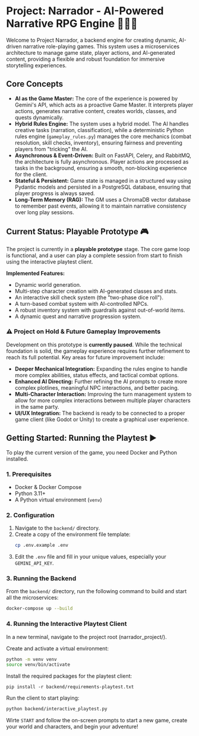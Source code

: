 # Project: Narrador - AI-Powered Narrative RPG Engine 📜🏰🎲

Welcome to Project Narrador, a backend engine for creating dynamic, AI-driven narrative role-playing games. This system uses a microservices architecture to manage game state, player actions, and AI-generated content, providing a flexible and robust foundation for immersive storytelling experiences.

## Core Concepts

*   **AI as the Game Master:** The core of the experience is powered by Gemini's API, which acts as a proactive Game Master. It interprets player actions, generates narrative content, creates worlds, classes, and quests dynamically.
*   **Hybrid Rules Engine:** The system uses a hybrid model. The AI handles creative tasks (narration, classification), while a deterministic Python rules engine (`gameplay_rules.py`) manages the core mechanics (combat resolution, skill checks, inventory), ensuring fairness and preventing players from "tricking" the AI.
*   **Asynchronous & Event-Driven:** Built on FastAPI, Celery, and RabbitMQ, the architecture is fully asynchronous. Player actions are processed as tasks in the background, ensuring a smooth, non-blocking experience for the client.
*   **Stateful & Persistent:** Game state is managed in a structured way using Pydantic models and persisted in a PostgreSQL database, ensuring that player progress is always saved.
*   **Long-Term Memory (RAG):** The GM uses a ChromaDB vector database to remember past events, allowing it to maintain narrative consistency over long play sessions.

## Current Status: Playable Prototype 🎮

The project is currently in a **playable prototype** stage. The core game loop is functional, and a user can play a complete session from start to finish using the interactive playtest client.

**Implemented Features:**
*   Dynamic world generation.
*   Multi-step character creation with AI-generated classes and stats.
*   An interactive skill check system (the "two-phase dice roll").
*   A turn-based combat system with AI-controlled NPCs.
*   A robust inventory system with guardrails against out-of-world items.
*   A dynamic quest and narrative progression system.

### ⚠️ **Project on Hold & Future Gameplay Improvements**

Development on this prototype is **currently paused**. While the technical foundation is solid, the gameplay experience requires further refinement to reach its full potential. Key areas for future improvement include:

*   **Deeper Mechanical Integration:** Expanding the rules engine to handle more complex abilities, status effects, and tactical combat options.
*   **Enhanced AI Directing:** Further refining the AI prompts to create more complex plotlines, meaningful NPC interactions, and better pacing.
*   **Multi-Character Interaction:** Improving the turn management system to allow for more complex interactions between multiple player characters in the same party.
*   **UI/UX Integration:** The backend is ready to be connected to a proper game client (like Godot or Unity) to create a graphical user experience.

## Getting Started: Running the Playtest ▶️

To play the current version of the game, you need Docker and Python installed.

### 1. Prerequisites

*   Docker & Docker Compose
*   Python 3.11+
*   A Python virtual environment (`venv`)

### 2. Configuration

1.  Navigate to the `backend/` directory.
2.  Create a copy of the environment file template:
    ```bash
    cp .env.example .env
    ```
3.  Edit the `.env` file and fill in your unique values, especially your `GEMINI_API_KEY`.

### 3. Running the Backend

From the `backend/` directory, run the following command to build and start all the microservices:

```bash
docker-compose up --build
```


### 4. Running the Interactive Playtest Client


In a new terminal, navigate to the project root (narrador_project/).

Create and activate a virtual environment:

```bash
python -m venv venv
source venv/bin/activate
```

Install the required packages for the playtest client:

```
pip install -r backend/requirements-playtest.txt
```

Run the client to start playing:

```bash
python backend/interactive_playtest.py
```

Wirte ```START``` and follow the on-screen prompts to start a new game, create your world and characters, and begin your adventure!
